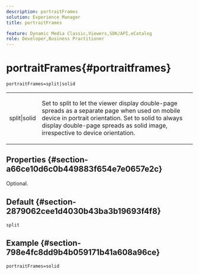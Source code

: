 ```yaml
---
description: portraitFrames
solution: Experience Manager
title: portraitFrames

feature: Dynamic Media Classic,Viewers,SDK/API,eCatalog
role: Developer,Business Practitioner
---
```


# portraitFrames{#portraitframes}

 `portraitFrames=split|solid`

<table id="table_1D425B7685D448459CD3FE8D683C813C"> 
 <tbody> 
  <tr> 
   <td colname="col1"> <p> <span class="codeph"> split|solid</span> </p> </td> 
   <td colname="col2"> <p>Set to <span class="codeph"> split</span> to let the viewer display double-page spreads as a separate page when used on mobile device in portrait orientation. Set to <span class="codeph"> solid</span> to always display double-page spreads as solid image, irrespective to device orientation. </p> </td> 
  </tr> 
 </tbody> 
</table>

## Properties {#section-a66ce10d6c0b449883f654e7e0657e2c}

Optional.

## Default {#section-2879062cee1d4030b43ba3b19693f4f8}

`split`

## Example {#section-798e4fc8dd9b4b059171b41a608a96ce}

`portraitFrames=solid` 

